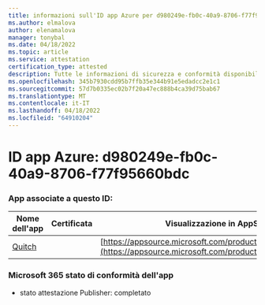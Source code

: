 ```yaml
---
title: informazioni sull'ID app Azure per d980249e-fb0c-40a9-8706-f77f95660bdc
ms.author: elmalova
author: elenamalova
manager: tonybal
ms.date: 04/18/2022
ms.topic: article
ms.service: attestation
certification_type: attested
description: Tutte le informazioni di sicurezza e conformità disponibili per d980249e-fb0c-40a9-8706-f77f95660bdc.
ms.openlocfilehash: 345b7930cdd95b7ffb35e344b91e5edadcc2e1c1
ms.sourcegitcommit: 57d7b0335ec02b7f20a47ec888b4ca39d75bab67
ms.translationtype: MT
ms.contentlocale: it-IT
ms.lasthandoff: 04/18/2022
ms.locfileid: "64910204"
---
```

# <a name="azure-app-id-d980249e-fb0c-40a9-8706-f77f95660bdc"></a>ID app Azure: d980249e-fb0c-40a9-8706-f77f95660bdc


### <a name="apps-associated-with-this-id"></a>App associate a questo ID:
| **Nome dell'app** | **Certificata** | **Visualizzazione in AppSource** |
|--------------|---------------|-----------------------|
| [Quitch](../forward/WA200003683.md) |  | [https://appsource.microsoft.com/product/office/WA200003683](https://appsource.microsoft.com/product/office/WA200003683) |

### <a name="microsoft-365-app-compliance-status"></a>Microsoft 365 stato di conformità dell'app
- stato attestazione Publisher: completato
